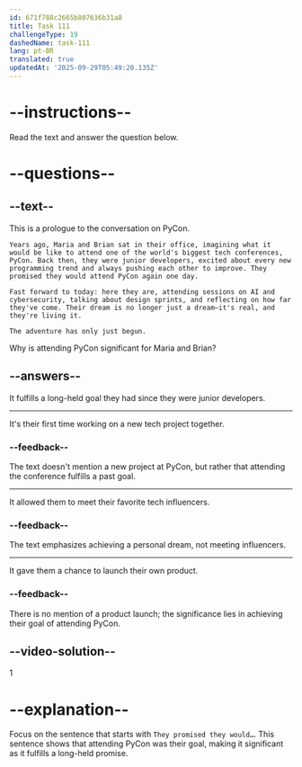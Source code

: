```yaml
---
id: 671f788c2665b807636b31a8
title: Task 111
challengeType: 19
dashedName: task-111
lang: pt-BR
translated: true
updatedAt: '2025-09-29T05:49:20.135Z'
---
```


<!-- READING -->

# --instructions--

Read the text and answer the question below.

# --questions--

## --text--

This is a prologue to the conversation on PyCon.

`Years ago, Maria and Brian sat in their office, imagining what it would be like to attend one of the world's biggest tech conferences, PyCon. Back then, they were junior developers, excited about every new programming trend and always pushing each other to improve. They promised they would attend PyCon again one day.`

`Fast forward to today: here they are, attending sessions on AI and cybersecurity, talking about design sprints, and reflecting on how far they've come. Their dream is no longer just a dream—it's real, and they're living it.`

`The adventure has only just begun.`

Why is attending PyCon significant for Maria and Brian?

## --answers--

It fulfills a long-held goal they had since they were junior developers.

---

It's their first time working on a new tech project together.

### --feedback--

The text doesn't mention a new project at PyCon, but rather that attending the conference fulfills a past goal.

---

It allowed them to meet their favorite tech influencers.

### --feedback--

The text emphasizes achieving a personal dream, not meeting influencers.

---

It gave them a chance to launch their own product.

### --feedback--

There is no mention of a product launch; the significance lies in achieving their goal of attending PyCon.

## --video-solution--

1

# --explanation--

Focus on the sentence that starts with `They promised they would…`. This sentence shows that attending PyCon was their goal, making it significant as it fulfills a long-held promise.
